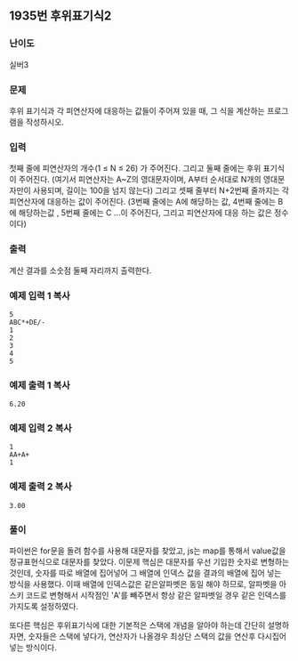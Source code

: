 ## 1935번 후위표기식2

### 난이도

실버3

### 문제

후위 표기식과 각 피연산자에 대응하는 값들이 주어져 있을 때, 그 식을 계산하는 프로그램을 작성하시오.

### 입력

첫째 줄에 피연산자의 개수(1 ≤ N ≤ 26) 가 주어진다. 그리고 둘째 줄에는 후위 표기식이 주어진다. (여기서 피연산자는 A~Z의 영대문자이며, A부터 순서대로 N개의 영대문자만이 사용되며, 길이는 100을 넘지 않는다) 그리고 셋째 줄부터 N+2번째 줄까지는 각 피연산자에 대응하는 값이 주어진다. (3번째 줄에는 A에 해당하는 값, 4번째 줄에는 B에 해당하는값 , 5번째 줄에는 C ...이 주어진다, 그리고 피연산자에 대응 하는 값은 정수이다)

### 출력

계산 결과를 소숫점 둘째 자리까지 출력한다.

### 예제 입력 1 복사

```
5
ABC*+DE/-
1
2
3
4
5
```

### 예제 출력 1 복사

```
6.20
```

### 예제 입력 2 복사

```
1
AA+A+
1
```

### 예제 출력 2 복사

```
3.00
```

### 풀이

파이썬은 for문을 돌려 함수를 사용해 대문자를 찾았고,
js는 map를 통해서 value값을 정규표현식으로 대문자를 찾았다.
이문제 핵심은 대문자를 우선 기입한 숫자로 변형하는것인데,
숫자를 따로 배열에 집어넣어 그 배열에 인덱스 값을
결과의 배열에 집어 넣는 방식을 사용했다.
이때 배열에 인덱스값은 같은알파벳은 동일 해야 하므로,
알파벳을 아스키 코드로 변형해서 시작점인 'A'를 빼주면서
항상 같은 알파벳일 경우 같은 인덱스를 가지도록 설정하였다.

또다른 핵심은 후위표기식에 대한 기본적은 스택에 개념을 알아야 하는데 간단히 설명하자면,
숫자들은 스택에 넣다가, 연산자가 나올경우 최상단 스택의 값을 연산후 다시집어넣는 방식이다.
